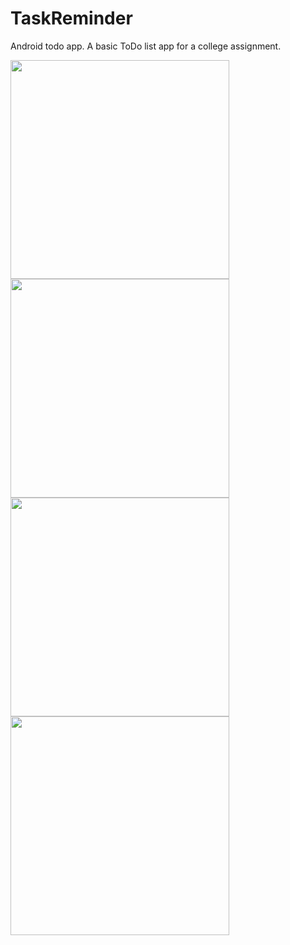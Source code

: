 # TaskReminder
Android todo app.
A basic ToDo list app for a college assignment.  

<img src="https://cloud.githubusercontent.com/assets/8080260/17549538/98f43f0e-5ee8-11e6-869a-b0d2a60dd5fb.png" width="350"/>
<img src="https://cloud.githubusercontent.com/assets/8080260/17549547/9eda1812-5ee8-11e6-910b-c562e2d2154b.png" width="350"/>
<img src="https://cloud.githubusercontent.com/assets/8080260/17549588/ce60e322-5ee8-11e6-81ad-47fc200df7c0.png"width="350"/>
<img src="https://cloud.githubusercontent.com/assets/8080260/17550015/efdf5afe-5eea-11e6-9564-5aa0962f05bd.png" width="350"/>

